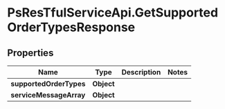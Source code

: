 # PsResTfulServiceApi.GetSupportedOrderTypesResponse

## Properties
Name | Type | Description | Notes
------------ | ------------- | ------------- | -------------
**supportedOrderTypes** | **Object** |  | 
**serviceMessageArray** | **Object** |  | 
